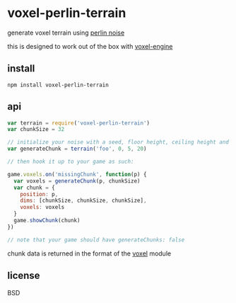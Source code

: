 # voxel-perlin-terrain

generate voxel terrain using [perlin noise](http://en.wikipedia.org/wiki/Perlin_noise)

this is designed to work out of the box with [voxel-engine](https://npmjs.org/package/voxel-engine)

## install

`npm install voxel-perlin-terrain`

## api

```javascript
var terrain = require('voxel-perlin-terrain')
var chunkSize = 32

// initialize your noise with a seed, floor height, ceiling height and scale factor
var generateChunk = terrain('foo', 0, 5, 20)

// then hook it up to your game as such:

game.voxels.on('missingChunk', function(p) {
  var voxels = generateChunk(p, chunkSize)
  var chunk = {
    position: p,
    dims: [chunkSize, chunkSize, chunkSize],
    voxels: voxels
  }
  game.showChunk(chunk)
})

// note that your game should have generateChunks: false
```

chunk data is returned in the format of the [voxel](https://npmjs.org/package/voxel) module

## license

BSD
